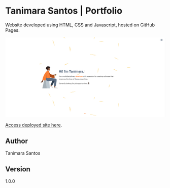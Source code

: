 # Tanimara Santos | Portfolio

Website developed using HTML, CSS and Javascript, hosted on GitHub Pages.

![Portfolio Tanimara Santos](./assets/welcome-view-portfolio-Tanimara-Santos-v.01.png)

[Access deployed site here](https://anthropovixen.github.io/tanimarasantos/).

## Author

Tanimara Santos

## Version

1.0.0
